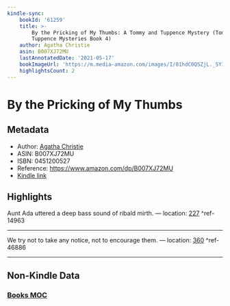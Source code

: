 ```yaml
---
kindle-sync:
    bookId: '61259'
    title: >-
        By the Pricking of My Thumbs: A Tommy and Tuppence Mystery (Tommy and
        Tuppence Mysteries Book 4)
    author: Agatha Christie
    asin: B007XJ72MU
    lastAnnotatedDate: '2021-05-17'
    bookImageUrl: 'https://m.media-amazon.com/images/I/81hdC0QSZjL._SY160.jpg'
    highlightsCount: 2
---
```


# By the Pricking of My Thumbs

## Metadata

-   Author: [Agatha Christie](https://www.amazon.comundefined)
-   ASIN: B007XJ72MU
-   ISBN: 0451200527
-   Reference: https://www.amazon.com/dp/B007XJ72MU
-   [Kindle link](kindle://book?action=open&asin=B007XJ72MU)

## Highlights

Aunt Ada uttered a deep bass sound of ribald mirth. — location: [227](kindle://book?action=open&asin=B007XJ72MU&location=227) ^ref-14963

---

We try not to take any notice, not to encourage them. — location: [360](kindle://book?action=open&asin=B007XJ72MU&location=360) ^ref-46886

---

## Non-Kindle Data

### [Books MOC](Books%20MOC.md)
